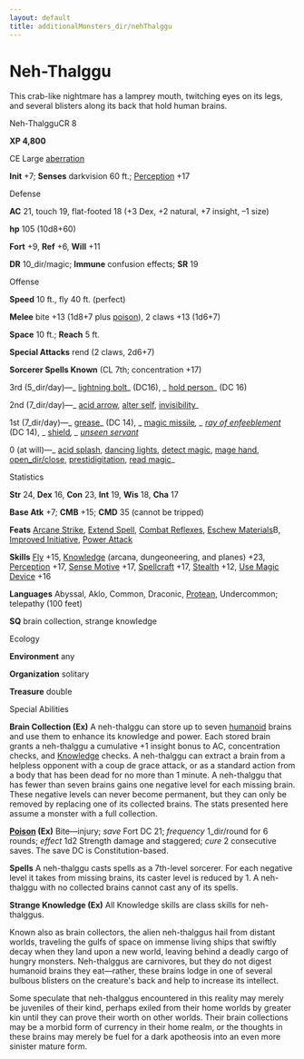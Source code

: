 ```yaml
---
layout: default
title: additionalMonsters_dir/nehThalggu
---
```

# Neh-Thalggu

This crab-like nightmare has a lamprey mouth, twitching eyes on its legs, and several blisters along its back that hold human brains.

Neh-ThalgguCR 8

**XP 4,800**

CE Large [aberration](monsters_dir/creatureTypes#_aberration)

**Init** +7; **Senses** darkvision 60 ft.; [Perception](additionalMonsters_dir/../skills_dir/perception#_perception) +17

Defense

**AC** 21, touch 19, flat-footed 18 (+3 Dex, +2 natural, +7 insight, –1 size)

**hp** 105 (10d8+60)

**Fort** +9, **Ref** +6, **Will** +11

**DR** 10_dir/magic; **Immune** confusion effects; **SR** 19

Offense

**Speed** 10 ft., fly 40 ft. (perfect)

**Melee** bite +13 (1d8+7 plus [poison](monsters_dir/universalMonsterRules#_poison-(ex-or-su))), 2 claws +13 (1d6+7)

**Space** 10 ft.; **Reach** 5 ft.

**Special Attacks** rend (2 claws, 2d6+7)

**Sorcerer Spells Known** (CL 7th; concentration +17)

3rd (5_dir/day)—_ [lightning bolt](additionalMonsters_dir/../spells_dir/lightningBolt#_lightning-bolt)_ (DC16), _ [hold person](additionalMonsters_dir/../spells_dir/holdPerson#_hold-person)_ (DC 16)

2nd (7_dir/day)—_ [acid arrow](additionalMonsters_dir/../spells_dir/acidArrow#_acid-arrow), [alter self](additionalMonsters_dir/../spells_dir/alterSelf#_alter-self), [invisibility](additionalMonsters_dir/../spells_dir/invisibility#_invisibility)_

1st (7_dir/day)—_ [grease](additionalMonsters_dir/../spells_dir/grease#_grease)_ (DC 14), _ [magic missile](additionalMonsters_dir/../spells_dir/magicMissile#_magic-missile)_, _ [ray of enfeeblement](additionalMonsters_dir/../spells_dir/rayOfEnfeeblement#_ray-of-enfeeblement)_ (DC 14), _ [shield](additionalMonsters_dir/../spells_dir/shield#_shield)_, _ [unseen servant](additionalMonsters_dir/../spells_dir/unseenServant#_unseen-servant)_

0 (at will)—_ [acid splash](additionalMonsters_dir/../spells_dir/acidSplash#_acid-splash), [dancing lights](additionalMonsters_dir/../spells_dir/dancingLights#_dancing-lights), [detect magic](additionalMonsters_dir/../spells_dir/detectMagic#_detect-magic), [mage hand](additionalMonsters_dir/../spells_dir/mageHand#_mage-hand), [open_dir/close](additionalMonsters_dir/../spells_dir/openClose#_open-close), [prestidigitation](additionalMonsters_dir/../spells_dir/prestidigitation#_prestidigitation), [read magic](additionalMonsters_dir/../spells_dir/readMagic#_read-magic)_

Statistics

**Str** 24, **Dex** 16, **Con** 23, **Int** 19, **Wis** 18, **Cha** 17

**Base Atk** +7; **CMB** +15; **CMD** 35 (cannot be tripped)

**Feats** [Arcane Strike](additionalMonsters_dir/../feats#_arcane-strike), [Extend Spell](additionalMonsters_dir/../feats#_extend-spell), [Combat Reflexes](additionalMonsters_dir/../feats#_combat-reflexes), [Eschew Materials](additionalMonsters_dir/../feats#_eschew-materials)B, [Improved Initiative](additionalMonsters_dir/../feats#_improved-initiative), [Power Attack](additionalMonsters_dir/../feats#_power-attack)

**Skills** [Fly](additionalMonsters_dir/../skills_dir/fly#_fly) +15, [Knowledge](additionalMonsters_dir/../skills_dir/knowledge#_knowledge) (arcana, dungeoneering, and planes) +23, [Perception](additionalMonsters_dir/../skills_dir/perception#_perception) +17, [Sense Motive](additionalMonsters_dir/../skills_dir/senseMotive#_sense-motive) +17, [Spellcraft](additionalMonsters_dir/../skills_dir/spellcraft#_spellcraft) +17, [Stealth](additionalMonsters_dir/../skills_dir/stealth#_stealth) +12, [Use Magic Device](additionalMonsters_dir/../skills_dir/useMagicDevice#_use-magic-device) +16

**Languages** Abyssal, Aklo, Common, Draconic, [Protean](monsters_dir/creatureTypes#_protean-subtype), Undercommon; telepathy (100 feet)

**SQ** brain collection, strange knowledge

Ecology

**Environment** any

**Organization** solitary

**Treasure** double

Special Abilities

**Brain Collection (Ex)** A neh-thalggu can store up to seven [humanoid](monsters_dir/creatureTypes#_humanoid) brains and use them to enhance its knowledge and power. Each stored brain grants a neh-thalggu a cumulative +1 insight bonus to AC, concentration checks, and [Knowledge](additionalMonsters_dir/../skills_dir/knowledge#_knowledge) checks. A neh-thalggu can extract a brain from a helpless opponent with a coup de grace attack, or as a standard action from a body that has been dead for no more than 1 minute. A neh-thalggu that has fewer than seven brains gains one negative level for each missing brain. These negative levels can never become permanent, but they can only be removed by replacing one of its collected brains. The stats presented here assume a monster with a full collection.

**[Poison](monsters_dir/universalMonsterRules#_poison-(ex-or-su)) (Ex)** Bite—injury; _save_ Fort DC 21; _frequency_ 1_dir/round for 6 rounds; _effect_ 1d2 Strength damage and staggered; _cure_ 2 consecutive saves. The save DC is Constitution-based.

**Spells** A neh-thalggu casts spells as a 7th-level sorcerer. For each negative level it takes from missing brains, its caster level is reduced by 1. A neh-thalggu with no collected brains cannot cast any of its spells.

**Strange Knowledge (Ex)** All Knowledge skills are class skills for neh-thalggus.

Known also as brain collectors, the alien neh-thalggus hail from distant worlds, traveling the gulfs of space on immense living ships that swiftly decay when they land upon a new world, leaving behind a deadly cargo of hungry monsters. Neh-thalggus are carnivores, but they do not digest humanoid brains they eat—rather, these brains lodge in one of several bulbous blisters on the creature's back and help to increase its intellect.

Some speculate that neh-thalggus encountered in this reality may merely be juveniles of their kind, perhaps exiled from their home worlds by greater kin until they can prove their worth on other worlds. Their brain collections may be a morbid form of currency in their home realm, or the thoughts in these brains may merely be fuel for a dark apotheosis into an even more sinister mature form.

